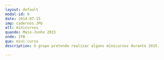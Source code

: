 ```yaml
---
layout: default
modal-id: 6
date: 2014-07-15
img: cadernos.JPG
alt: minicursos
quando: Maio-Junho 2015
onde: IFB
que: mini curso
description: O grupo pretende realizar alguns minicursos durante 2015. Fique de olho na <a href="http://www.gpinterface.com.br/#portfolioModal-2" target="_blank">programação</a>.

---
```

